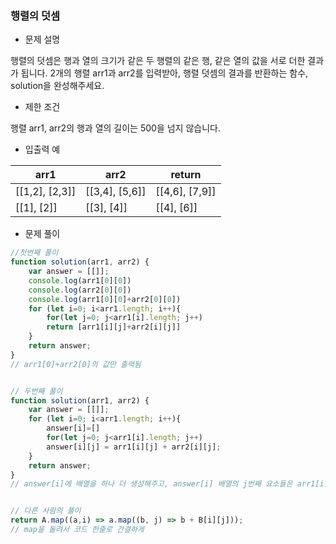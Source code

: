 ### 행렬의 덧셈

- 문제 설명

행렬의 덧셈은 행과 열의 크기가 같은 두 행렬의 같은 행, 같은 열의 값을 서로 더한 결과가 됩니다. 2개의 행렬 arr1과 arr2를 입력받아, 행렬 덧셈의 결과를 반환하는 함수, solution을 완성해주세요.



- 제한 조건

행렬 arr1, arr2의 행과 열의 길이는 500을 넘지 않습니다.



- 입출력 예

| arr1           | arr2           | return         |
| -------------- | -------------- | -------------- |
| [[1,2], [2,3]] | [[3,4], [5,6]] | [[4,6], [7,9]] |
| [[1], [2]]     | [[3], [4]]     | [[4], [6]]     |



- 문제 풀이

```javascript
//첫번째 풀이
function solution(arr1, arr2) {
    var answer = [[]];
    console.log(arr1[0][0])
    console.log(arr2[0][0])
    console.log(arr1[0][0]+arr2[0][0])
    for (let i=0; i<arr1.length; i++){
        for(let j=0; j<arr1[i].length; j++)
        return [arr1[i][j]+arr2[i][j]]
    }
    return answer;
}
// arr1[0]+arr2[0]의 값만 출력됨


// 두번째 풀이
function solution(arr1, arr2) {
    var answer = [[]];
    for (let i=0; i<arr1.length; i++){
        answer[i]=[]
        for(let j=0; j<arr1[i].length; j++)
        answer[i][j] = arr1[i][j] + arr2[i][j];
    }
    return answer;
}
// answer[i]에 배열을 하나 더 생성해주고, answer[i] 배열의 j번째 요소들은 arr1[i][j]+arr2[i][j]의 값으로 지정하여 return


// 다른 사람의 풀이
return A.map((a,i) => a.map((b, j) => b + B[i][j]));
// map을 돌려서 코드 한줄로 간결하게
```

